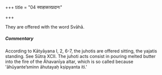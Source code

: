 +++
title = "04 स्वाहाकारप्रदानः"

+++

They are offered with the word Svāhā.

#####  Commentary

According to Kātyāyana I, 2, 6-7, the juhotis are offered sitting, the yajatis standing. See Sūtra XCII. The juhoti acts consist in pouring melted butter into the fire of the Āhavanīya altar, which is so called because 'āhūyante’sminn āhutayaḥ kṣipyanta iti.'
